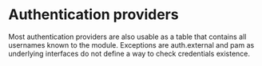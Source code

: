 # Authentication providers

Most authentication providers are also usable as a table
that contains all usernames known to the module. Exceptions are auth.external and
pam as underlying interfaces do not define a way to check credentials
existence.
